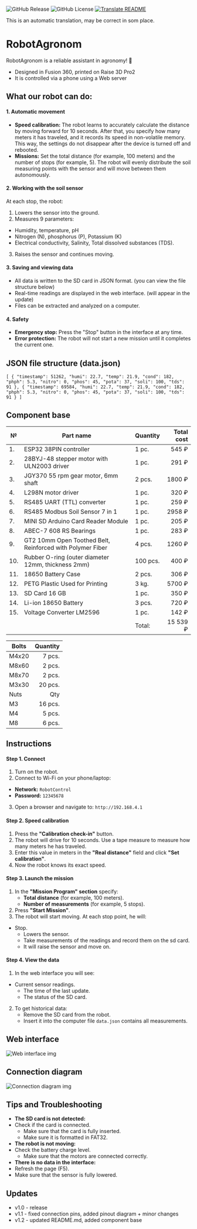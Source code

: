 ![GitHub Release](https://img.shields.io/github/v/release/Mistyowl/RobotAgronom)
![GitHub License](https://img.shields.io/github/license/Mistyowl/RobotAgronom)
[![Translate README](https://img.shields.io/badge/README-ENGLISH-blueviolet.svg)](README_EN.md) 

This is an automatic translation, may be correct in som place.

# RobotAgronom
RobotAgronom is a reliable assistant in agronomy! 🌱
- Designed in Fusion 360, printed on Raise 3D Pro2
- It is controlled via a phone using a Web server

## What our robot can do:
#### 1. Automatic movement
- **Speed calibration:** The robot learns to accurately calculate the distance by moving forward for 10 seconds. After that, you specify how many meters it has traveled, and it records its speed in non-volatile memory. This way, the settings do not disappear after the device is turned off and rebooted.
- **Missions:** Set the total distance (for example, 100 meters) and the number of stops (for example, 5). The robot will evenly distribute the soil measuring points with the sensor and will move between them autonomously.
#### 2. Working with the soil sensor
At each stop, the robot:
1. Lowers the sensor into the ground.
2. Measures 9 parameters:
- Humidity, temperature, pH
- Nitrogen (N), phosphorus (P), Potassium (K)
- Electrical conductivity, Salinity, Total dissolved substances (TDS).
3. Raises the sensor and continues moving.
#### 3. Saving and viewing data
- All data is written to the SD card in JSON format. (you can view the file structure below)
- Real-time readings are displayed in the web interface. (will appear in the update)
- Files can be extracted and analyzed on a computer.
#### 4. Safety
- **Emergency stop:** Press the "Stop" button in the interface at any time.
- **Error protection:** The robot will not start a new mission until it completes the current one.

## JSON file structure (data.json)
``
[
  {
    "timestamp": 51262,
    "humi": 22.7,
    "temp": 21.9,
    "cond": 182,
    "phph": 5.3,
    "nitro": 0,
    "phos": 45,
    "pota": 37,
    "soli": 100,
    "tds": 91
  },
  {
    "timestamp": 69584,
    "humi": 22.7,
    "temp": 21.9,
    "cond": 182,
    "phph": 5.3,
    "nitro": 0,
    "phos": 45,
    "pota": 37,
    "soli": 100,
    "tds": 91
  }
]
``

## Component base
| № | Part name | Quantity | Total cost |
| - | ------------------- | ------ | ------------------: |
| 1. | ESP32 38PIN controller | 1 pc. | 545 ₽ |
| 2. | 28BYJ-48 stepper motor with ULN2003 driver | 1 pc. | 291 ₽ |
| 3. | JGY370 55 rpm gear motor, 6mm shaft | 2 pcs. | 1800 ₽ |
| 4. | L298N motor driver | 1 pc. | 320 ₽ |
| 5. | RS485 UART (TTL) converter | 1 pc. | 259 ₽ |
| 6. | RS485 Modbus Soil Sensor 7 in 1 | 1 pc. | 2958 ₽ |
| 7. | MINI SD Arduino Card Reader Module | 1 pc. | 205 ₽ |
| 8. | ABEC-7 608 RS Bearings | 1 pc. | 283 ₽ |
| 9. | GT2 10mm Open Toothed Belt, Reinforced with Polymer Fiber | 4 pcs. | 1260 ₽ |
| 10. | Rubber O-ring (outer diameter 12mm, thickness 2mm) | 100 pcs. | 400 ₽ |
| 11. | 18650 Battery Case | 2 pcs. | 306 ₽ |
| 12. | PETG Plastic Used for Printing | 3 kg. | 5700 ₽ |
| 13. | SD Card 16 GB | 1 pc. | 350 ₽ |
| 14. | Li-ion 18650 Battery | 3 pcs. | 720 ₽ |
| 15. | Voltage Converter LM2596 | 1 pc. | 142 ₽ |
|     |                          | Total: | 15 539 ₽ |

| Bolts | Quantity |
| ----- | -----: |
| M4x20 | 7 pcs. |
| M8x60 | 2 pcs. |
| M8x70 | 2 pcs. |
| M3x30 | 20 pcs. |
| Nuts | Qty |
| M3 | 16 pcs. |
| M4 | 5 pcs. |
| M8 | 6 pcs. |


## Instructions
#### Step 1. Connect
1. Turn on the robot.
2. Connect to Wi-Fi on your phone/laptop:
- **Network:** ``RobotControl``
- **Password:** ```12345678```
3. Open a browser and navigate to: ``http://192.168.4.1``
#### Step 2. Speed calibration
1. Press the **"Calibration check-in"** button.
2. The robot will drive for 10 seconds. Use a tape measure to measure how many meters he has traveled.
3. Enter this value in meters in the **"Real distance"** field and click **"Set calibration"**.
4. Now the robot knows its exact speed.
#### Step 3. Launch the mission
1. In the **"Mission Program" section** specify:
    - **Total distance** (for example, 100 meters).
    - **Number of measurements** (for example, 5 stops).
2. Press **"Start Mission"**.
3. The robot will start moving. At each stop point, he will:
- Stop.
    - Lowers the sensor.
    - Take measurements of the readings and record them on the sd card.
    - It will raise the sensor and move on.
#### Step 4. View the data
1. In the web interface you will see:
- Current sensor readings.
    - The time of the last update.
    - The status of the SD card.
2. To get historical data:
    - Remove the SD card from the robot.
    - Insert it into the computer file ``data.json`` contains all measurements.

## Web interface
![Web interface img](https://github.com/Mistyowl/RobotAgronom/blob/main/src/interface.jpg)

## Connection diagram
![Connection diagram img](https://github.com/Mistyowl/RobotAgronom/blob/main/src/wiring.png)

## Tips and Troubleshooting
- **The SD card is not detected:**
- Check if the card is connected.
    - Make sure that the card is fully inserted.
    - Make sure it is formatted in FAT32.
- **The robot is not moving:**
- Check the battery charge level.
    - Make sure that the motors are connected correctly.
- **There is no data in the interface:**
- Refresh the page (F5).
- Make sure that the sensor is fully lowered.

## Updates
* v1.0 - release
* v1.1 - fixed connection pins, added pinout diagram + minor changes
* v1.2 - updated README.md, added component base